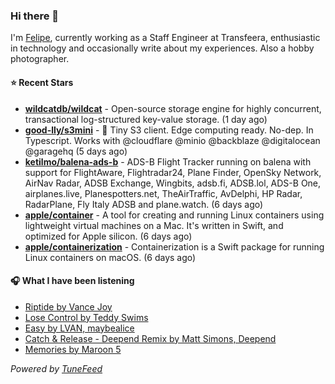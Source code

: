 ### Hi there 👋

I'm [Felipe](https://felipevm.com), currently working as a Staff Engineer at Transfeera, enthusiastic in technology and occasionally write about my experiences. Also a hobby photographer.

#### ⭐ Recent Stars
- **[wildcatdb/wildcat](https://github.com/wildcatdb/wildcat)** - Open-source storage engine for highly concurrent, transactional log-structured key-value storage. (1 day ago)
- **[good-lly/s3mini](https://github.com/good-lly/s3mini)** - 👶 Tiny S3 client. Edge computing ready. No-dep. In Typescript. Works with @cloudflare @minio @backblaze @digitalocean @garagehq (5 days ago)
- **[ketilmo/balena-ads-b](https://github.com/ketilmo/balena-ads-b)** - ADS-B Flight Tracker running on balena with support for FlightAware, Flightradar24, Plane Finder, OpenSky Network, AirNav Radar, ADSB Exchange, Wingbits, adsb.fi, ADSB.lol, ADS-B One, airplanes.live, Planespotters.net, TheAirTraffic, AvDelphi, HP Radar, RadarPlane, Fly Italy ADSB and plane.watch. (6 days ago)
- **[apple/container](https://github.com/apple/container)** - A tool for creating and running Linux containers using lightweight virtual machines on a Mac. It&#39;s written in Swift, and optimized for Apple silicon.  (6 days ago)
- **[apple/containerization](https://github.com/apple/containerization)** - Containerization is a Swift package for running Linux containers on macOS. (6 days ago)

#### 🎧 What I have been listening
- [Riptide by Vance Joy](https://open.spotify.com/track/2uXlHCUbq9OMUwx3hrk06o)
- [Lose Control by Teddy Swims](https://open.spotify.com/track/17phhZDn6oGtzMe56NuWvj)
- [Easy by LVAN, maybealice](https://open.spotify.com/track/3Krf38PYCOoRA7zTIFgi5F)
- [Catch &amp; Release - Deepend Remix by Matt Simons, Deepend](https://open.spotify.com/track/11BAVEGi1ivJ6JWLqKUNrZ)
- [Memories by Maroon 5](https://open.spotify.com/track/4cktbXiXOapiLBMprHFErI)

_Powered by [TuneFeed](https://tunefeed.app?ref=github.com)_

